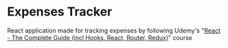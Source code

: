 # Expenses Tracker

React application made for tracking expenses by following Udemy's "[React - The Complete Guide (incl Hooks, React, Router, Redux)](https://www.udemy.com/course/react-the-complete-guide-incl-redux/)" course